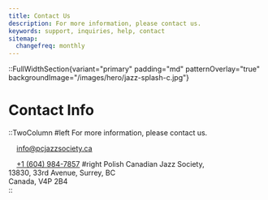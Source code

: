 ```yaml
---
title: Contact Us
description: For more information, please contact us.
keywords: support, inquiries, help, contact
sitemap:
  changefreq: monthly
---
```


::FullWidthSection{variant="primary" padding="md" patternOverlay="true" backgroundImage="/images/hero/jazz-splash-c.jpg"}

# Contact Info

::TwoColumn
#left
For more information, please contact us.

&nbsp;&nbsp;&nbsp;&nbsp;[info@pcjazzsociety.ca](mailto:info@pcjazzsociety.ca)

&nbsp;&nbsp;&nbsp;&nbsp;[+1 (604) 984-7857](tel:604-984-7857)
#right
Polish Canadian Jazz Society,<br>
13830, 33rd Avenue, Surrey, BC<br>
Canada, V4P 2B4<br>
::
